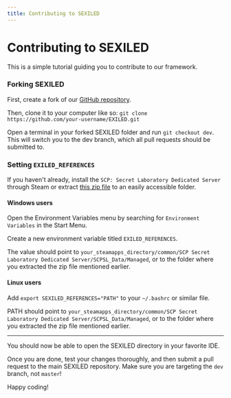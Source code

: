 ```yaml
---
title: Contributing to SEXILED
---
```

# Contributing to SEXILED

This is a simple tutorial guiding you to contribute to our framework.

### Forking SEXILED
First, create a fork of our [GitHub repository](https://github.com/ExMod-Team/EXILED).

Then, clone it to your computer like so: `git clone https://github.com/your-username/EXILED.git`

Open a terminal in your forked SEXILED folder and run ```git checkout dev```. This will switch you to the dev branch, which all pull requests should be submitted to.

### Setting `EXILED_REFERENCES`

If you haven't already, install the `SCP: Secret Laboratory Dedicated Server` through Steam or extract [this zip file](https://ExMod-Team.github.io/SL-References/Dev.zip) to an easily accessible folder.

#### Windows users
Open the Environment Variables menu by searching for `Environment Variables` in the Start Menu.

Create a new environment variable titled `EXILED_REFERENCES`.

The value should point to `your_steamapps_directory/common/SCP Secret Laboratory Dedicated Server/SCPSL_Data/Managed`, or to the folder where you extracted the zip file mentioned earlier.

#### Linux users
Add `export SEXILED_REFERENCES="PATH"` to your `~/.bashrc` or similar file.

PATH should point to `your_steamapps_directory/common/SCP Secret Laboratory Dedicated Server/SCPSL_Data/Managed`, or to the folder where you extracted the zip file mentioned earlier.

---

You should now be able to open the SEXILED directory in your favorite IDE.


Once you are done, test your changes thoroughly, and then submit a pull request to the main SEXILED repository. Make sure you are targeting the `dev` branch, not `master`!

Happy coding!